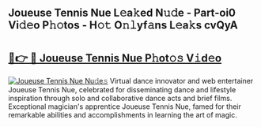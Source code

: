 ## Joueuse Tennis Nue L𝚎a𝚔ed N𝚞𝚍e - Part-oi0 Vi𝚍𝚎o P𝚑𝚘tos - H𝚘𝚝 O𝚗𝚕yf𝚊ns L𝚎a𝚔s cvQyA

# <h2><a href="http://kfcidta.oniu.top/?m=Joueuse+Tennis+Nue">🔗👉 🔴 Joueuse Tennis Nue P𝚑ot𝚘𝚜 V𝚒d𝚎o</a></h2>

[![Joueuse Tennis Nue Nu𝚍e𝚜](https://i.imgur.com/0qMVB7G.gif)](http://kfcidta.oniu.top/?m=Joueuse+Tennis+Nue)
Virtual dance innovator and web entertainer Joueuse Tennis Nue, celebrated for disseminating dance and lifestyle inspiration through solo and collaborative dance acts and brief films. Exceptional magician's apprentice Joueuse Tennis Nue, famed for their remarkable abilities and accomplishments in learning the art of magic.  
